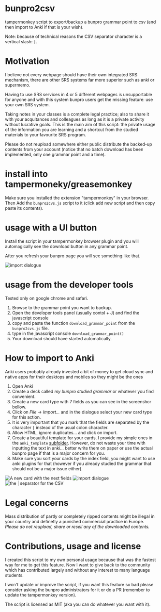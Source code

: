 # bunpro2csv

tampermonkey script to export/backup a bunpro grammar point to csv (and then import to Anki if that is your wish).

Note: because of technical reasons the CSV separator character is a vertical slash: ```|```.

# Motivation

I believe not every webpage should have their own integrated SRS mechanism, there are other SRS systems far more superior such as anki or supermemo.

Having to use SRS services in 4 or 5 different webpages is unsupportable for anyone and with this system bunpro users get the missing feature: use your own SRS system.

Taking notes in your classes is a complete legal practice; also to share it with your acquitances and colleagues as long as it is a private activity without lucrative goals. This is the main aim of this script: the private usage of the information you are learning and a shortcut from the studied materials to your favourite SRS program.

Please do not reupload somewhere either public distribute the backed-up contents from your account (notice that no batch download has been implemented, only one grammar point and a time).

# install into tampermoneky/greasemonkey

Make sure you installed the extension "tampermonkey" in your browser. Then Add the ```bunpro2cvs.js``` script to it (click add new script and then copy paste its contents).


# usage with a UI button

Install the script in your tampermonkey browser plugin and you will automagically see the download button in any grammar point.

After you refresh your bunpro page you will see something like that.

![import dialogue](https://github.com/vrescobar/bunpro2csv/blob/master/img/スクリーンショット01.png?raw=true)


# usage from the developer tools

Tested only on google chrome and safari.

1. Browse to the grammar point you want to backup.
2. Open the developer tools panel (usually contol + J) and find the javascript console
3. copy and paste the function ```download_grammar_point``` from the ```bunpro2cvs.js``` file.
4. type in the javascript console ```download_grammar_point()```
5. Your download should have started automatically.


# How to import to Anki

Anki users probably already invested a bit of money to get cloud sync and native apps for their desktops and mobiles so they might be the ones

1. Open Anki
2. Create a deck called _my bunpro studied grammar_ or whatever you find convenient.
3. Create a new card type with 7 fields as you can see in the screenshor bellow.
4. Click on _File_ -> _Import..._ and in the dialogue select your new card type for this action. 
5. It is very important that you mark that the fields are separated by the character ```|``` instead of the usual colon character.
6. Allow HTML, ignore duplicates... and click on import.
7. Create a beautiful template for your cards. I provide my simple ones in the ```anki_template``` [subfolder](anki_template/). However, do not waste your time with inputting the text in anki... better write them on paper or use the actual bunpro page if that is a major concern for you.
8. Make sure you sort your cards by the index field, you might want to use anki plugins for that (however if you already studied the grammar that should not be a major issue either).

![A new card with the next fields](https://raw.githubusercontent.com/vrescobar/bunpro2csv/master/img/スクリーンショット00.png?raw=true)
![import dialogue](https://raw.githubusercontent.com/vrescobar/bunpro2csv/master/img/スクリーンショット02.png?raw=true)
![the | separator for the CSV](https://raw.githubusercontent.com/vrescobar/bunpro2csv/master/img/スクリーンショット03.png?raw=true)



# Legal concerns

Mass distribution of partly or completely ripped contents might be illegal in your country and definetly a punished commercial practice in Europe. *Please do not reupload, share or resell any of the downloaded contents.*


# Contributions, usage and license

I created this script to my own personal usage because that was the fastest way for me to get this feature. Now I want to give back to the community which has contributed largely and without any interest to many language students.

I won't update or improve the script, if you want this feature so bad please consider asking the bunpro administrators for it or do a PR (remember to update the tampermonkey version).

The script is licensed as MIT (aka you can do whatever you want with it).
